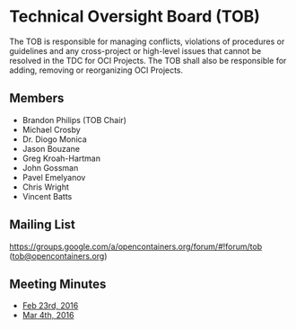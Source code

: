 # Technical Oversight Board (TOB)

The TOB is responsible for managing conflicts, violations of procedures or guidelines and any cross-project or high-level issues that cannot be resolved in the TDC for OCI Projects. The TOB shall also be responsible for adding, removing or reorganizing OCI Projects. 

## Members

* Brandon Philips (TOB Chair)
* Michael Crosby
* Dr. Diogo Monica
* Jason Bouzane
* Greg Kroah-Hartman
* John Gossman
* Pavel Emelyanov
* Chris Wright
* Vincent Batts

## Mailing List

https://groups.google.com/a/opencontainers.org/forum/#!forum/tob (tob@opencontainers.org)

## Meeting Minutes

* [Feb 23rd, 2016](https://docs.google.com/presentation/d/1thxH4PVmHZO3kWrrLL6H1jAhL4r31Zy8xn8wg1LCmjY/edit#slide=id.p3)
* [Mar 4th, 2016](https://docs.google.com/presentation/d/1sHnTyM5S9IGt4jmdlI2D6dzl_8EBSIaRD0oNvmu7ILQ/edit?ts=56d86a8b#slide=id.p3)
